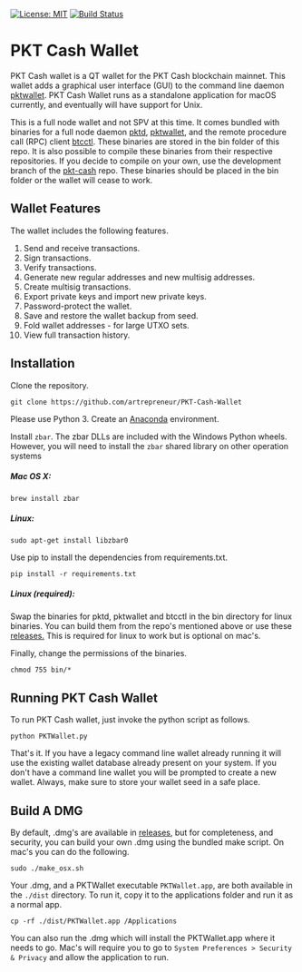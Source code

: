 
[![License: MIT](https://img.shields.io/badge/License-MIT-yellow.svg)](https://opensource.org/licenses/MIT)
[![Build Status](https://travis-ci.com/artrepreneur/PKT-Cash-Wallet.svg?branch=master)](https://travis-ci.com/artrepreneur/PKT-Cash-Wallet)
# PKT Cash Wallet
PKT Cash wallet is a QT wallet for the PKT Cash blockchain mainnet. This wallet adds a graphical user interface (GUI) to the command line daemon [pktwallet](https://github.com/pkt-cash/pktd/tree/master/pktwallet). PKT Cash Wallet runs as a standalone application for macOS currently, and eventually will have support for Unix. 

This is a full node wallet and not SPV at this time. It comes bundled with binaries for a full node daemon [pktd](https://github.com/pkt-cash/pktd/tree/develop), [pktwallet](https://github.com/pkt-cash/pktd/tree/develop/pktwallet), and the remote procedure call (RPC) client [btcctl](https://github.com/pkt-cash/pktd/tree/develop/cmd/btcctl). These binaries are stored in the bin folder of this repo. It is also possible to compile these binaries from their respective repositories. If you decide to compile on your own, use the development branch of the [pkt-cash](https://github.com/pkt-cash/pktd/tree/develop) repo. These binaries should be placed in the bin folder or the wallet will cease to work.     

## Wallet Features
The wallet includes the following features. 

1. Send and receive transactions.
2. Sign transactions.
3. Verify transactions.
4. Generate new regular addresses and new multisig addresses.
5. Create multisig transactions.
6. Export private keys and import new private keys.
7. Password-protect the wallet.
8. Save and restore the wallet backup from seed.
9. Fold wallet addresses - for large UTXO sets.
10. View full transaction history.

## Installation
Clone the repository.

```
git clone https://github.com/artrepreneur/PKT-Cash-Wallet
```

Please use Python 3. Create an [Anaconda](https://www.anaconda.com/products/individual) environment.

Install `zbar`. The zbar DLLs are included with the Windows Python wheels. However, you will need to install the `zbar` shared library on other operation systems

##### Mac OS X:

```
brew install zbar
```
##### Linux:

```
sudo apt-get install libzbar0
```

Use pip to install the dependencies from requirements.txt. 

```
pip install -r requirements.txt
```

##### Linux (required):


Swap the binaries for pktd, pktwallet and btcctl in the bin directory for linux binaries. You can build them from the repo's mentioned above or use these [releases.](https://github.com/pkt-cash/pktd/releases) This is required for linux to work but is optional on mac's. 

Finally, change the permissions of the binaries.

```
chmod 755 bin/*
```



## Running PKT Cash Wallet

To run PKT Cash wallet, just invoke the python script as follows. 

```
python PKTWallet.py
```

That's it. If you have a legacy command line wallet already running it will use the existing wallet database already present on your system. If you don't have a command line wallet you will be prompted to create a new wallet. Always, make sure to store your wallet seed in a safe place. 

## Build A DMG
By default, .dmg's are available in [releases](https://github.com/artrepreneur/PKT-Cash-Wallet/releases), but for completeness, and security, you can build your own .dmg using the bundled make script. On mac's you can do the following.

```
sudo ./make_osx.sh
```

Your .dmg, and a PKTWallet executable `PKTWallet.app`, are both available in the `./dist` directory. To run it, copy it to the applications folder and run it as a normal app. 

```
cp -rf ./dist/PKTWallet.app /Applications
```

You can also run the .dmg which will install the PKTWallet.app where it needs to go. Mac's will require you to go to `System Preferences > Security & Privacy` and allow the application to run. 


